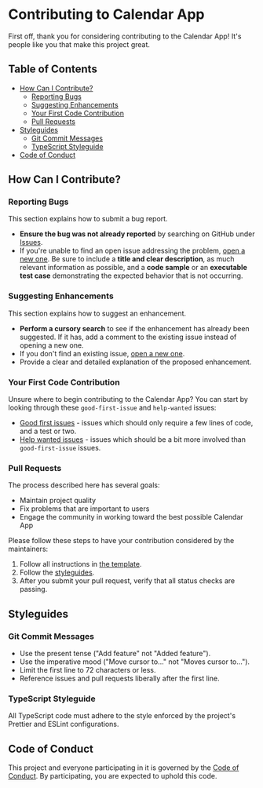 # Contributing to Calendar App

First off, thank you for considering contributing to the Calendar App! It's people like you that make this project great.

## Table of Contents
- [How Can I Contribute?](#how-can-i-contribute)
  - [Reporting Bugs](#reporting-bugs)
  - [Suggesting Enhancements](#suggesting-enhancements)
  - [Your First Code Contribution](#your-first-code-contribution)
  - [Pull Requests](#pull-requests)
- [Styleguides](#styleguides)
  - [Git Commit Messages](#git-commit-messages)
  - [TypeScript Styleguide](#typescript-styleguide)
- [Code of Conduct](#code-of-conduct)

## How Can I Contribute?

### Reporting Bugs

This section explains how to submit a bug report.

- **Ensure the bug was not already reported** by searching on GitHub under [Issues](https://github.com/your_username_/Project-Name/issues).
- If you're unable to find an open issue addressing the problem, [open a new one](https://github.com/your_username_/Project-Name/issues/new). Be sure to include a **title and clear description**, as much relevant information as possible, and a **code sample** or an **executable test case** demonstrating the expected behavior that is not occurring.

### Suggesting Enhancements

This section explains how to suggest an enhancement.

- **Perform a cursory search** to see if the enhancement has already been suggested. If it has, add a comment to the existing issue instead of opening a new one.
- If you don't find an existing issue, [open a new one](https://github.com/your_username_/Project-Name/issues/new).
- Provide a clear and detailed explanation of the proposed enhancement.

### Your First Code Contribution

Unsure where to begin contributing to the Calendar App? You can start by looking through these `good-first-issue` and `help-wanted` issues:
- [Good first issues](https://github.com/your_username_/Project-Name/labels/good%20first%20issue) - issues which should only require a few lines of code, and a test or two.
- [Help wanted issues](https://github.com/your_username_/Project-Name/labels/help%20wanted) - issues which should be a bit more involved than `good-first-issue` issues.

### Pull Requests

The process described here has several goals:
- Maintain project quality
- Fix problems that are important to users
- Engage the community in working toward the best possible Calendar App

Please follow these steps to have your contribution considered by the maintainers:
1. Follow all instructions in [the template](PULL_REQUEST_TEMPLATE.md).
2. Follow the [styleguides](#styleguides).
3. After you submit your pull request, verify that all status checks are passing.

## Styleguides

### Git Commit Messages

- Use the present tense ("Add feature" not "Added feature").
- Use the imperative mood ("Move cursor to..." not "Moves cursor to...").
- Limit the first line to 72 characters or less.
- Reference issues and pull requests liberally after the first line.

### TypeScript Styleguide

All TypeScript code must adhere to the style enforced by the project's Prettier and ESLint configurations.

## Code of Conduct

This project and everyone participating in it is governed by the [Code of Conduct](CODE_OF_CONDUCT.md). By participating, you are expected to uphold this code. 